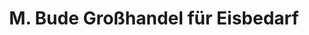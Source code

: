 ---
title: "M. Bude Großhandel für Eisbedarf"
url: /biederitz/m-bude-grosshandel-fuer-eisbedarf/
shop: Großhandel
---